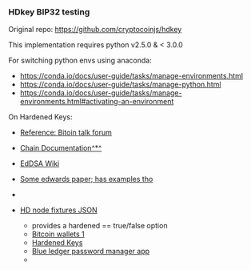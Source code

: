 ### HDkey BIP32 testing

Original repo: https://github.com/cryptocoinjs/hdkey

This implementation requires python v2.5.0 & < 3.0.0



For switching python envs using anaconda:
- https://conda.io/docs/user-guide/tasks/manage-environments.html
- https://conda.io/docs/user-guide/tasks/manage-python.html
- https://conda.io/docs/user-guide/tasks/manage-environments.html#activating-an-environment

On Hardened Keys:
- [Reference: Bitoin talk forum](https://bitcointalk.org/index.php?topic=679487.0)


- [Chain Documentation^*^](https://chain.com/docs/1.1/protocol/specifications/chainkd#introduction)
- [EdDSA Wiki](https://en.wikipedia.org/wiki/EdDSA)
- [Some edwards paper; has examples tho](https://tools.ietf.org/html/draft-irtf-cfrg-eddsa-08)
-


- [HD node fixtures JSON](https://github.com/bitcoinjs/bitcoinjs-lib/blob/master/test/fixtures/hdnode.json)
  - provides a hardened == true/false option
  - [Bitcoin wallets 1](https://steemit.com/bitcoin/@sevcsik/working-with-bitcoin-hd-wallets-key-derivation)
  - [Hardened Keys](https://bitcoin.org/en/developer-guide#hardened-keys)
  - [Blue ledger password manager app](https://github.com/belavadi/blue-app-password-manager)
  - 
